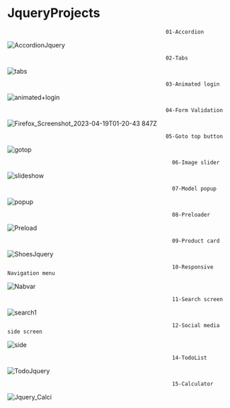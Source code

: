 # JqueryProjects



                                                      01-Accordion



![AccordionJquery](https://user-images.githubusercontent.com/114981861/232941732-150e2c3f-ee0e-4bc5-9a31-39c513a1ad0f.png)


                                                      02-Tabs



![tabs](https://user-images.githubusercontent.com/114981861/232941862-f579dcc5-0327-4521-9585-12eb139ce51c.png)


                                                      03-Animated login



![animated+login](https://user-images.githubusercontent.com/114981861/232941964-41fc9ef8-c2e3-48cb-955a-8777aba36230.png)


                                                      04-Form Validation
                                                      
                                                      
![Firefox_Screenshot_2023-04-19T01-20-43 847Z](https://user-images.githubusercontent.com/114981861/232942143-e5f5d8a7-c200-4736-b80a-f9daa227f8e9.png)


                                                      05-Goto top button



![gotop](https://user-images.githubusercontent.com/114981861/232944009-16f2545f-e0f7-4fa4-8479-e28b61c0798c.png)


                                                        06-Image slider



![slideshow](https://user-images.githubusercontent.com/114981861/232943704-bcad3ae6-df5d-482b-b504-00cfc9fbf41c.png)


                                                        07-Model popup



![popup](https://user-images.githubusercontent.com/114981861/232943554-5f5c9816-a74d-4853-9bb7-e7aada05e8fa.png)


                                                        08-Preloader



![Preload](https://user-images.githubusercontent.com/114981861/232943872-3c49ed4c-477e-4cb1-9321-04fb3a9afec0.png)


                                                        09-Product card



![ShoesJquery](https://user-images.githubusercontent.com/114981861/232941486-262795e4-d682-40c1-9b55-a71ee0d42e5d.png)


                                                        10-Responsive Navigation menu



![Nabvar](https://user-images.githubusercontent.com/114981861/232942277-9648cef9-6c85-48db-aa9c-845dc9b30d7c.png)


                                                        11-Search screen



![search1](https://user-images.githubusercontent.com/114981861/232942575-bb77dda3-8479-4355-aedc-68d9a621bb7b.png)


                                                        12-Social media side screen
                                                       
                                                       
                                                       
![side](https://user-images.githubusercontent.com/114981861/232943306-c5a0ed57-8d95-4e5a-8000-6fa7e56c778a.png)


                                                        14-TodoList


![TodoJquery](https://user-images.githubusercontent.com/114981861/232942684-ae0eea76-fb5f-46bb-b5a1-c653766348e4.png)


                                                        15-Calculator



![Jquery_Calci](https://user-images.githubusercontent.com/114981861/232941366-7d5cb617-6898-4465-a9d0-0e81d873b648.png)

